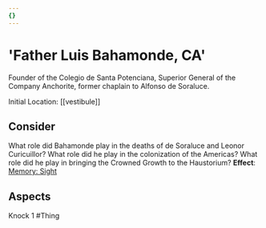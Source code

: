 ```yaml
---
{}
---
```

# 'Father Luis Bahamonde, CA'
Founder of the Colegio de Santa Potenciana, Superior General of the Company Anchorite, former chaplain to Alfonso de Soraluce.

Initial Location: [[vestibule]]
## Consider
What role did Bahamonde play in the deaths of de Soraluce and Leonor Curicuillor? What role did he play in the colonization of the Americas? What role did he play in bringing the Crowned Growth to the Haustorium?
**Effect**: [Memory: Sight](https://uadaf.theevilroot.xyz/rowenarium/element/mem.sight)
## Aspects
Knock 1
#Thing